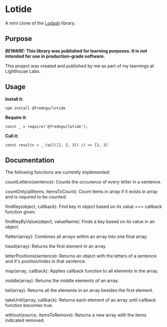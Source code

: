 # Lotide

A mini clone of the [Lodash](https://lodash.com) library.

## Purpose

**_BEWARE:_ This library was published for learning purposes. It is _not_ intended for use in production-grade software.**

This project was created and published by me as part of my learnings at Lighthouse Labs. 

## Usage

**Install it:**

`npm install @fredngu/lotide`

**Require it:**

`const _ = require('@fredngu/lotide');`

**Call it:**

`const results = _.tail([1, 2, 3]) // => [2, 3]`

## Documentation

The following functions are currently implemented:

countLetters(sentence): Counts the occurence of every letter in a sentence.

countOnly(allItems, itemsToCount): Count items in array if it exists in array and is required to be counted.

findKey(object, callback): Find key in object based on its value === callback function given.

findKeyByValue(object, valueName): Finds a key based on its value in an object.

flatten(array): Combines all arrays within an array into one final array.

head(array): Returns the first element in an array.

letterPositions(sentence): Returns an object with the letters of a sentence and it's position/index in that sentence.

map(array, callback): Applies callback function to all elements in the array.

middle(array): Returns the middle elements of an array.

tail(array): Returns all the elements in an array besides the first element.

takeUntil(array, callback): Returns each element of an array until callback function becomes true.

without(source, itemsToRemove): Returns a new array with the items indicated removed.


